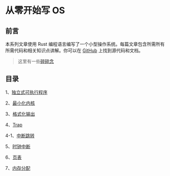 # 从零开始写 OS

## 前言

本系列文章使用 Rust 编程语言编写了一个小型操作系统。每篇文章包含所需所有所需代码和相关知识点讲解。你可以在 [GitHub](https://github.com/xy-plus/rcore_step_by_step/tree/lfy) 上找到源代码和文档。

> 这里有一些[碎碎念](https://zhuanlan.zhihu.com/p/58513043)

## 目录

1、[独立式可执行程序](report/1.%20独立式可执行程序.md)

2、[最小化内核](report/2.%20最小化内核.md)

3、[格式化输出](report/3.%20格式化输出.md)

4、[Trap](report/4.%20Trap.md)

4-1、[中断跳转](report/4-1.%20中断跳转.md)

5、[时钟中断](report/5.%20时钟中断.md)

6、[页表](report/6.%20页表.md)

7、[内存分配](report/7.%20内存分配.md)